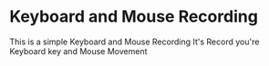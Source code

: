 # Keyboard and Mouse Recording
This is a simple Keyboard and Mouse Recording It's Record you're Keyboard key and Mouse Movement
